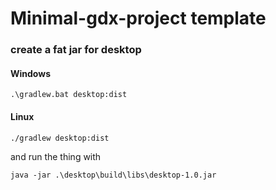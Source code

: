 # Minimal-gdx-project template

### create a fat jar for desktop

#### Windows

`.\gradlew.bat desktop:dist`

#### Linux

`./gradlew desktop:dist`

and run the thing with

`java -jar .\desktop\build\libs\desktop-1.0.jar`
